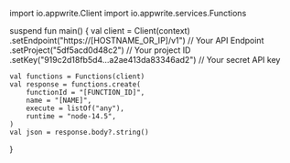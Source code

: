 import io.appwrite.Client
import io.appwrite.services.Functions

suspend fun main() {
    val client = Client(context)
      .setEndpoint("https://[HOSTNAME_OR_IP]/v1") // Your API Endpoint
      .setProject("5df5acd0d48c2") // Your project ID
      .setKey("919c2d18fb5d4...a2ae413da83346ad2") // Your secret API key

    val functions = Functions(client)
    val response = functions.create(
        functionId = "[FUNCTION_ID]",
        name = "[NAME]",
        execute = listOf("any"),
        runtime = "node-14.5",
    )
    val json = response.body?.string()
}
